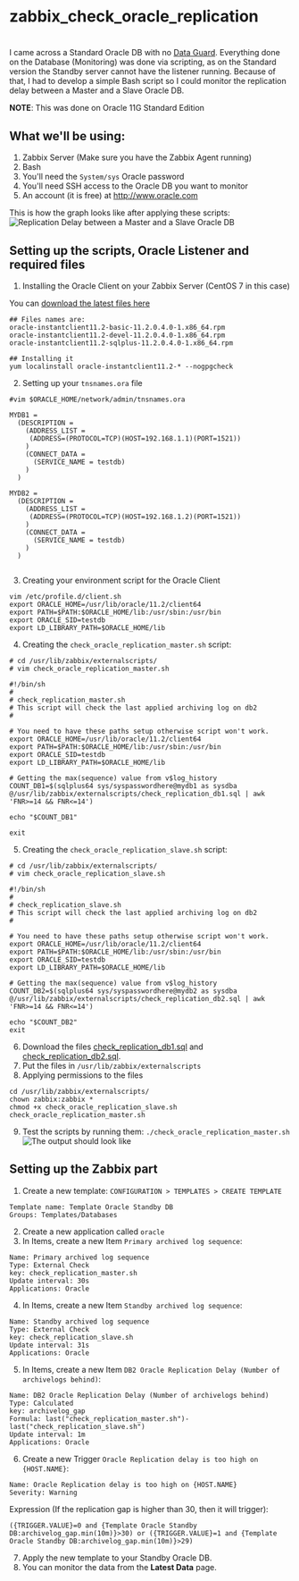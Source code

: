 #
# zabbix_check_oracle_replication
#

I came across a Standard Oracle DB with no [Data Guard](https://oracle-base.com/articles/11g/data-guard-setup-11gr2). Everything done on the Database (Monitoring) was done via scripting, as on the Standard version the Standby server cannot have the listener running.
Because of that, I had to develop a simple Bash script so I could monitor the replication delay between a Master and a Slave Oracle DB.

__NOTE__: This was done on Oracle 11G Standard Edition

## What we'll be using:
1. Zabbix Server (Make sure you have the Zabbix Agent running)
2. Bash
3. You'll need the `System/sys` Oracle password
4. You'll need SSH access to the Oracle DB you want to monitor
5. An account (it is free) at http://www.oracle.com

This is how the graph looks like after applying these scripts:
![Replication Delay between a Master and a Slave Oracle DB](https://github.com/lpossamai/zabbix_check_oracle_replication/blob/master/docs/images/db2_archive_log_photo.png)

## Setting up the scripts, Oracle Listener and required files
1. Installing the Oracle Client on your Zabbix Server (CentOS 7 in this case)

You can [download the latest files here](http://www.oracle.com/technetwork/topics/linuxx86-64soft-092277.html)

```
## Files names are:
oracle-instantclient11.2-basic-11.2.0.4.0-1.x86_64.rpm
oracle-instantclient11.2-devel-11.2.0.4.0-1.x86_64.rpm
oracle-instantclient11.2-sqlplus-11.2.0.4.0-1.x86_64.rpm

## Installing it
yum localinstall oracle-instantclient11.2-* --nogpgcheck
```

2. Setting up your `tnsnames.ora` file
```
#vim $ORACLE_HOME/network/admin/tnsnames.ora

MYDB1 =
  (DESCRIPTION =
    (ADDRESS_LIST =
     (ADDRESS=(PROTOCOL=TCP)(HOST=192.168.1.1)(PORT=1521))
    )
    (CONNECT_DATA =
      (SERVICE_NAME = testdb)
    )
  )

MYDB2 =
  (DESCRIPTION =
    (ADDRESS_LIST =
     (ADDRESS=(PROTOCOL=TCP)(HOST=192.168.1.2)(PORT=1521))
    )
    (CONNECT_DATA =
      (SERVICE_NAME = testdb)
    )
  )


```

3. Creating your environment script for the Oracle Client
```
vim /etc/profile.d/client.sh
export ORACLE_HOME=/usr/lib/oracle/11.2/client64
export PATH=$PATH:$ORACLE_HOME/lib:/usr/sbin:/usr/bin
export ORACLE_SID=testdb
export LD_LIBRARY_PATH=$ORACLE_HOME/lib

```

4. Creating the `check_oracle_replication_master.sh` script:

```
# cd /usr/lib/zabbix/externalscripts/
# vim check_oracle_replication_master.sh

#!/bin/sh
#
# check_replication_master.sh
# This script will check the last applied archiving log on db2
#

# You need to have these paths setup otherwise script won't work.
export ORACLE_HOME=/usr/lib/oracle/11.2/client64
export PATH=$PATH:$ORACLE_HOME/lib:/usr/sbin:/usr/bin
export ORACLE_SID=testdb
export LD_LIBRARY_PATH=$ORACLE_HOME/lib

# Getting the max(sequence) value from v$log_history
COUNT_DB1=$(sqlplus64 sys/syspasswordhere@mydb1 as sysdba @/usr/lib/zabbix/externalscripts/check_replication_db1.sql | awk 'FNR>=14 && FNR<=14')

echo "$COUNT_DB1"

exit
```

5. Creating the `check_oracle_replication_slave.sh` script:

```
# cd /usr/lib/zabbix/externalscripts/
# vim check_oracle_replication_slave.sh

#!/bin/sh
#
# check_replication_slave.sh
# This script will check the last applied archiving log on db2
#

# You need to have these paths setup otherwise script won't work.
export ORACLE_HOME=/usr/lib/oracle/11.2/client64
export PATH=$PATH:$ORACLE_HOME/lib:/usr/sbin:/usr/bin
export ORACLE_SID=testdb
export LD_LIBRARY_PATH=$ORACLE_HOME/lib

# Getting the max(sequence) value from v$log_history
COUNT_DB2=$(sqlplus64 sys/syspasswordhere@mydb2 as sysdba @/usr/lib/zabbix/externalscripts/check_replication_db2.sql | awk 'FNR>=14 && FNR<=14')

echo "$COUNT_DB2"
exit

```

6. Download the files [check_replication_db1.sql](https://github.com/lpossamai/zabbix_check_oracle_replication/blob/master/check_replication_db1.sql) and [check_replication_db2.sql](https://github.com/lpossamai/zabbix_check_oracle_replication/blob/master/check_replication_db2.sql).
7. Put the files in `/usr/lib/zabbix/externalscripts`
8. Applying permissions to the files
```
cd /usr/lib/zabbix/externalscripts/
chown zabbix:zabbix *
chmod +x check_oracle_replication_slave.sh check_oracle_replication_master.sh

```

9. Test the scripts by running them: `./check_oracle_replication_master.sh`
![The output should look like](https://github.com/lpossamai/zabbix_check_oracle_replication/blob/master/docs/images/db1_run_script.png)

## Setting up the Zabbix part
1. Create a new template: `CONFIGURATION > TEMPLATES > CREATE TEMPLATE`
```
Template name: Template Oracle Standby DB
Groups: Templates/Databases
```

2. Create a new application called `oracle`
3. In Items, create a new Item `Primary archived log sequence`:
```
Name: Primary archived log sequence
Type: External Check
key: check_replication_master.sh
Update interval: 30s
Applications: Oracle
```

4. In Items, create a new Item `Standby archived log sequence`:
```
Name: Standby archived log sequence
Type: External Check
key: check_replication_slave.sh
Update interval: 31s
Applications: Oracle
```

5. In Items, create a new Item `DB2 Oracle Replication Delay (Number of archivelogs behind)`:
```
Name: DB2 Oracle Replication Delay (Number of archivelogs behind)
Type: Calculated
key: archivelog_gap
Formula: last("check_replication_master.sh")-last("check_replication_slave.sh")
Update interval: 1m
Applications: Oracle
```

6. Create a new Trigger `Oracle Replication delay is too high on {HOST.NAME}`:
```
Name: Oracle Replication delay is too high on {HOST.NAME}
Severity: Warning
```
Expression (If the replication gap is higher than 30, then it will trigger):
```
({TRIGGER.VALUE}=0 and {Template Oracle Standby DB:archivelog_gap.min(10m)}>30) or ({TRIGGER.VALUE}=1 and {Template Oracle Standby DB:archivelog_gap.min(10m)}>29)
```

7. Apply the new template to your Standby Oracle DB.
8. You can monitor the data from the __Latest Data__ page.
